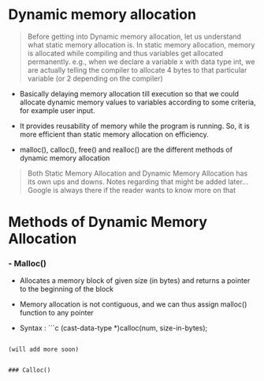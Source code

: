 # Dynamic memory allocation

> Before getting into Dynamic memory allocation, let us understand what static memory allocation is. In static memory allocation, memory is allocated while compiling and thus variables get allocated permanently. e.g., when we declare a variable x with data type int, we are actually telling the compiler to allocate 4 bytes to that particular variable (or 2 depending on the compiler)

- Basically delaying memory allocation till execution so that we could allocate dynamic memory values to variables according to some criteria, for example user input.

- It provides reusability of memory while the program is running. So, it is more efficient than static memory allocation on efficiency. 

- malloc(), calloc(), free() and realloc() are the different methods of dynamic memory allocation

> Both Static Memory Allocation and Dynamic Memory Allocation has its own ups and downs. Notes regarding that might be added later... Google is always there if the reader wants to know more on that

# Methods of Dynamic Memory Allocation

### - Malloc()

- Allocates a memory block of given size (in bytes) and returns a pointer to the beginning of the block

- Memory allocation is not contiguous, and we can thus assign malloc() function to any pointer

- Syntax : ```c
(cast-data-type *)calloc(num, size-in-bytes);
```

(will add more soon)


### Calloc()



